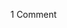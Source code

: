 <span class="commentheader">1 Comment</span>

<!--


<div class="commentdivider">
<span class="commentauthorbox">Posted by <a href="http://www.pascal.com/cgi-bin/mt/mt-comments.cgi?__mode=red&id=954">brooke</a></span>
<span class="commentdatebox">Thursday, February 17, 2005</span>
<span class="commenttimebox"> 1:32 PM</span>
</div>
<div class="commentbody">precisely.

so i’ve found your extensive Cookie Monster picture collection.

it is by far the funniest thing that i’ve ever seen.

and you are incredibly adorable.

yours truly,

brooke</div> -->

